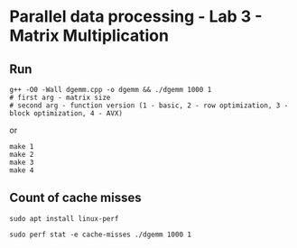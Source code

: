 # Parallel data processing - Lab 3 - Matrix Multiplication

## Run

```shell
g++ -O0 -Wall dgemm.cpp -o dgemm && ./dgemm 1000 1
# first arg - matrix size
# second arg - function version (1 - basic, 2 - row optimization, 3 - block optimization, 4 - AVX)
```

or

```shell
make 1
make 2
make 3
make 4
```

## Count of cache misses

```shell
sudo apt install linux-perf
```

```shell
sudo perf stat -e cache-misses ./dgemm 1000 1
```
